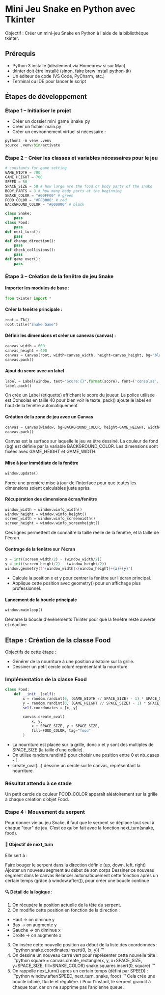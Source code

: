 # Mini Jeu Snake en Python avec Tkinter
Objectif : 
Créer un mini-jeu Snake en Python à l'aide de la bibliothèque tkinter.

## Prérequis
- Python 3 installé (idéalement via Homebrew si sur Mac)
- tkinter doit être installé (sinon, faire brew install python-tk)
- Un éditeur de code (VS Code, PyCharm, etc.)
- Terminal ou IDE pour lancer le script

## Étapes de développement
### Étape 1 – Initialiser le projet
- Créer un dossier mini_game_snake_py
- Créer un fichier main.py
- Créer un environnement virtuel si nécessaire :
```python
python3 -m venv .venv
source .venv/bin/activate
```
### Étape 2 – Créer les classes et variables nécessaires pour le jeu 
```python
# constants for game setting
GAME_WIDTH = 700
GAME_HEIGHT = 700
SPEED = 50
SPACE_SIZE = 50 # how large are the food or body parts of the snake
BODY_PARTS = 3 # how many body parts at the beginning
SNAKE_COLOR = "#00FF00" # green
FOOD_COLOR = "#FF0000" # red
BACKGROUND_COLOR = "#000000" # black

class Snake:
    pass
class Food:
    pass
def next_turn():
    pass
def change_direction():
    pass
def check_collisions():
    pass
def game_over():
    pass
```
### Étape 3 – Création de la fenêtre de jeu Snake
#### Importer les modules de base : 
```python
from tkinter import *
```
#### Créer la fenêtre principale :
```python
root = Tk()
root.title("Snake Game")
```
#### Définir les dimensions et créer un canevas (canvas) :
```python
canvas_width = 600
canvas_height = 400
canvas = Canvas(root, width=canvas_width, height=canvas_height, bg="black")
canvas.pack()
```
#### Ajout du score avec un label
```python
label = Label(window, text="Score:{}".format(score), font=('consolas', 40))
label.pack()
```
On crée un Label (étiquette) affichant le score du joueur.
La police utilisée est Consolas en taille 40 pour bien voir le texte.
pack() ajoute le label en haut de la fenêtre automatiquement.
####  Création de la zone de jeu avec un Canvas
```python
canvas = Canvas(window, bg=BACKGROUND_COLOR, height=GAME_HEIGHT, width=GAME_WIDTH)
canvas.pack()
```
Canvas est la surface sur laquelle le jeu va être dessiné.
La couleur de fond (bg) est définie par la variable BACKGROUND_COLOR.
Les dimensions sont fixées avec GAME_HEIGHT et GAME_WIDTH.
#### Mise à jour immédiate de la fenêtre
```python
window.update()
```
Force une première mise à jour de l'interface pour que toutes les dimensions soient calculables juste après.
####  Récupération des dimensions écran/fenêtre
```python
window_width = window.winfo_width()
window_height = window.winfo_height()
screen_width = window.winfo_screenwidth()
screen_height = window.winfo_screenheight()
```
Ces lignes permettent de connaître la taille réelle de la fenêtre, et la taille de l'écran.
####  Centrage de la fenêtre sur l'écran
```python
x = int((screen_width/2) - (window_width/2))
y = int((screen_height/2) - (window_height/2))
window.geometry(f"{window_width}x{window_height}+{x}+{y}")
```
- Calcule la position x et y pour centrer la fenêtre sur l'écran principal.
- Applique cette position avec geometry() pour un affichage plus professionnel.
#### Lancement de la boucle principale
```python
window.mainloop()
```
Démarre la boucle d'événements Tkinter pour que la fenêtre reste ouverte et réactive.

## Etape : Création de la classe Food
Objectifs de cette étape :
- Générer de la nourriture à une position aléatoire sur la grille.
- Dessiner un petit cercle coloré représentant la nourriture.
### Implémentation de la classe Food
```python
class Food:
    def __init__(self):
        x = random.randint(0, (GAME_WIDTH // SPACE_SIZE) - 1) * SPACE_SIZE
        y = random.randint(0, (GAME_HEIGHT // SPACE_SIZE) - 1) * SPACE_SIZE
        self.coordonates = [x, y]
        
        canvas.create_oval(
            x, y, 
            x + SPACE_SIZE, y + SPACE_SIZE, 
            fill=FOOD_COLOR, tag="food"
        )
```
- La nourriture est placée sur la grille, donc x et y sont des multiples de SPACE_SIZE (la taille d’une cellule).
- On utilise random.randint() pour choisir une position entre 0 et nb_cases - 1.
- create_oval(...) dessine un cercle sur le canvas, représentant la nourriture.
### Résultat attendu à ce stade 
Un petit cercle de couleur FOOD_COLOR apparaît aléatoirement sur la grille à chaque création d’objet Food.

### Etape 4 : Mouvement du serpent 
Pour donner vie au jeu Snake, il faut que le serpent se déplace tout seul à chaque "tour" de jeu. C’est ce qu’on fait avec la fonction next_turn(snake, food).
#### 🔁 Objectif de next_turn
Elle sert à :

Faire bouger le serpent dans la direction définie (up, down, left, right)
Ajouter un nouveau segment au début de son corps
Dessiner ce nouveau segment dans le canvas
Relancer automatiquement cette fonction après un certain temps (grâce à window.after()), pour créer une boucle continue

#### 🔍 Détail de la logique :
1. On récupère la position actuelle de la tête du serpent.
2. On modifie cette position en fonction de la direction :
- Haut → on diminue y
- Bas → on augmente y
- Gauche → on diminue x
- Droite → on augmente x
3. On insère cette nouvelle position au début de la liste des coordonnées :
’’’python
snake.coordinates.insert(0, (x, y))
’’’
4. On dessine un nouveau carré vert pour représenter cette nouvelle tête :
’’’python
square = canvas.create_rectangle(x, y,  x+SPACE_SIZE, y+SPACE_SIZE, fill=SNAKE_COLOR)
snake.squares.insert(0, square)
’’’
5. On rappelle next_turn() après un certain temps (défini par SPEED) :
’’’python
window.after(SPEED, next_turn, snake, food)
’’’
Cela crée une boucle infinie, fluide et régulière.
ℹ️ Pour l’instant, le serpent grandit à chaque tour, car on ne supprime pas l’ancienne queue. 